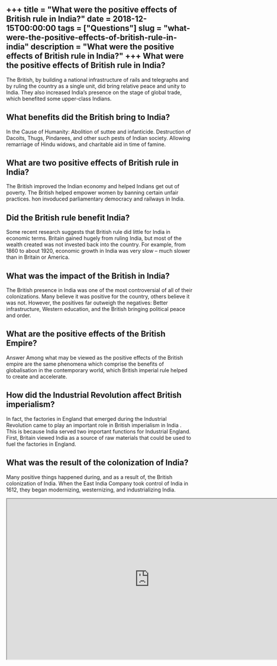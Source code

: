 +++
title = "What were the positive effects of British rule in India?"
date = 2018-12-15T00:00:00
tags = ["Questions"]
slug = "what-were-the-positive-effects-of-british-rule-in-india"
description = "What were the positive effects of British rule in India?"
+++
What were the positive effects of British rule in India?
--------------------------------------------------------

The British, by building a national infrastructure of rails and telegraphs and by ruling the country as a single unit, did bring relative peace and unity to India. They also increased India’s presence on the stage of global trade, which benefited some upper-class Indians.

What benefits did the British bring to India?
---------------------------------------------

In the Cause of Humanity: Abolition of suttee and infanticide. Destruction of Dacoits, Thugs, Pindarees, and other such pests of Indian society. Allowing remarriage of Hindu widows, and charitable aid in time of famine.

What are two positive effects of British rule in India?
-------------------------------------------------------

The British improved the Indian economy and helped Indians get out of poverty. The British helped empower women by banning certain unfair practices. hon invoduced parliamentary democracy and railways in India.

Did the British rule benefit India?
-----------------------------------

Some recent research suggests that British rule did little for India in economic terms. Britain gained hugely from ruling India, but most of the wealth created was not invested back into the country. For example, from 1860 to about 1920, economic growth in India was very slow – much slower than in Britain or America.

What was the impact of the British in India?
--------------------------------------------

The British presence in India was one of the most controversial of all of their colonizations. Many believe it was positive for the country, others believe it was not. However, the positives far outweigh the negatives: Better infrastructure, Western education, and the British bringing political peace and order.

What are the positive effects of the British Empire?
----------------------------------------------------

Answer Among what may be viewed as the positive effects of the British empire are the same phenomena which comprise the benefits of globalisation in the contemporary world, which British imperial rule helped to create and accelerate.

How did the Industrial Revolution affect British imperialism?
-------------------------------------------------------------

In fact, the factories in England that emerged during the Industrial Revolution came to play an important role in British imperialism in India . This is because India served two important functions for Industrial England. First, Britain viewed India as a source of raw materials that could be used to fuel the factories in England.

What was the result of the colonization of India?
-------------------------------------------------

Many positive things happened during, and as a result of, the British colonization of India. When the East India Company took control of India in 1612, they began modernizing, westernizing, and industrializing India.

<iframe allow="accelerometer; autoplay; clipboard-write; encrypted-media; gyroscope; picture-in-picture" allowfullscreen="" class="__youtube_prefs__  epyt-is-override  no-lazyload" data-no-lazy="1" data-origheight="433" data-origwidth="770" data-skipgform_ajax_framebjll="" height="433" id="_ytid_51962" loading="lazy" src="https://www.youtube.com/embed/QZM45rfpklY?enablejsapi=1&autoplay=0&cc_load_policy=0&cc_lang_pref=&iv_load_policy=1&loop=0&modestbranding=0&rel=1&fs=1&playsinline=0&autohide=2&theme=dark&color=red&controls=1&" title="YouTube player" width="770"></iframe>